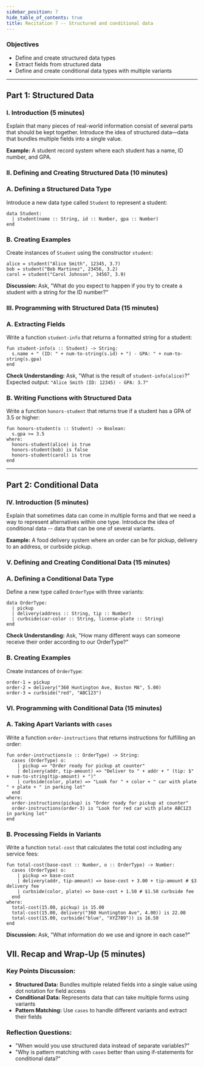 ```yaml
---
sidebar_position: 7
hide_table_of_contents: true
title: Recitation 7 -- Structured and conditional data
---
```


### **Objectives**
- Define and create structured data types
- Extract fields from structured data
- Define and create conditional data types with multiple variants
---

## Part 1: Structured Data

### I. Introduction (5 minutes)
Explain that many pieces of real-world information consist of several parts that should be kept together. Introduce the idea of structured data—data that bundles multiple fields into a single value.

**Example:** A student record system where each student has a name, ID number, and GPA.

### II. Defining and Creating Structured Data (10 minutes)

### A. Defining a Structured Data Type
Introduce a new data type called `Student` to represent a student:

```pyret
data Student:
  | student(name :: String, id :: Number, gpa :: Number)
end
```

### B. Creating Examples
Create instances of `Student` using the constructor `student`:

```pyret
alice = student("Alice Smith", 12345, 3.7)
bob = student("Bob Martinez", 23456, 3.2)
carol = student("Carol Johnson", 34567, 3.9)
```

**Discussion:** Ask, "What do you expect to happen if you try to create a student with a string for the ID number?"

### III. Programming with Structured Data (15 minutes)

### A. Extracting Fields
Write a function `student-info` that returns a formatted string for a student:

```pyret
fun student-info(s :: Student) -> String:
  s.name + " (ID: " + num-to-string(s.id) + ") - GPA: " + num-to-string(s.gpa)
end
```

**Check Understanding:** Ask, "What is the result of `student-info(alice)`?"
Expected output: `"Alice Smith (ID: 12345) - GPA: 3.7"`

### B. Writing Functions with Structured Data
Write a function `honors-student` that returns true if a student has a GPA of 3.5 or higher:

```pyret
fun honors-student(s :: Student) -> Boolean:
  s.gpa >= 3.5
where:
  honors-student(alice) is true
  honors-student(bob) is false
  honors-student(carol) is true
end
```
---

## Part 2: Conditional Data

### IV. Introduction (5 minutes)
Explain that sometimes data can come in multiple forms and that we need a way to represent alternatives within one type. Introduce the idea of conditional data -- data that can be one of several variants.

**Example:** A food delivery system where an order can be for pickup, delivery to an address, or curbside pickup.

### V. Defining and Creating Conditional Data (15 minutes)

### A. Defining a Conditional Data Type
Define a new type called `OrderType` with three variants:

```pyret
data OrderType:
  | pickup
  | delivery(address :: String, tip :: Number)
  | curbside(car-color :: String, license-plate :: String)
end
```

**Check Understanding:** Ask, "How many different ways can someone receive their order according to our OrderType?"

### B. Creating Examples
Create instances of `OrderType`:

```pyret
order-1 = pickup
order-2 = delivery("360 Huntington Ave, Boston MA", 5.00)
order-3 = curbside("red", "ABC123")
```

### VI. Programming with Conditional Data (15 minutes)

### A. Taking Apart Variants with `cases`
Write a function `order-instructions` that returns instructions for fulfilling an order:

```pyret
fun order-instructions(o :: OrderType) -> String:
  cases (OrderType) o:
    | pickup => "Order ready for pickup at counter"
    | delivery(addr, tip-amount) => "Deliver to " + addr + " (tip: $" + num-to-string(tip-amount) + ")"
    | curbside(color, plate) => "Look for " + color + " car with plate " + plate + " in parking lot"
  end
where:
  order-instructions(pickup) is "Order ready for pickup at counter"
  order-instructions(order-3) is "Look for red car with plate ABC123 in parking lot"
end
```

### B. Processing Fields in Variants
Write a function `total-cost` that calculates the total cost including any service fees:

```pyret
fun total-cost(base-cost :: Number, o :: OrderType) -> Number:
  cases (OrderType) o:
    | pickup => base-cost
    | delivery(addr, tip-amount) => base-cost + 3.00 + tip-amount # $3 delivery fee
    | curbside(color, plate) => base-cost + 1.50 # $1.50 curbside fee
  end
where:
  total-cost(15.00, pickup) is 15.00
  total-cost(15.00, delivery("360 Huntington Ave", 4.00)) is 22.00
  total-cost(15.00, curbside("blue", "XYZ789")) is 16.50
end
```

**Discussion:** Ask, "What information do we use and ignore in each case?"

## VII. Recap and Wrap-Up (5 minutes)

### Key Points Discussion:
- **Structured Data:** Bundles multiple related fields into a single value using dot notation for field access
- **Conditional Data:** Represents data that can take multiple forms using variants
- **Pattern Matching:** Use `cases` to handle different variants and extract their fields

### Reflection Questions:
- "When would you use structured data instead of separate variables?"
- "Why is pattern matching with `cases` better than using if-statements for conditional data?"
